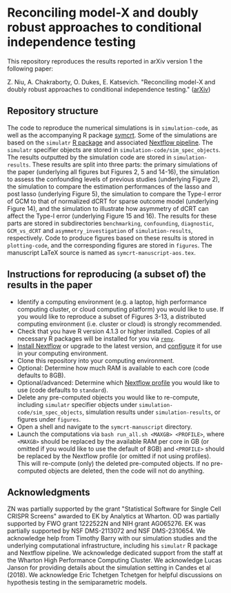 # Reconciling model-X and doubly robust approaches to conditional independence testing

This repository reproduces the results reported in arXiv version 1 the following paper:

Z. Niu, A. Chakraborty, O. Dukes, E. Katsevich.
"Reconciling model-X and doubly robust approaches to conditional independence testing." 
([arXiv]())

## Repository structure

The code to reproduce the numerical simulations is in `simulation-code`, as well as the accompanying R package [symcrt](https://github.com/katsevich-lab/symcrt). Some of the simulations are based on the `simulatr` [R package](https://github.com/timothy-barry/simulatr) and associated [Nextflow pipeline](https://github.com/katsevich-lab/simulatr-pipeline). The `simulatr` specifier objects are stored in `simulation-code/sim_spec_objects`. The results outputted by the simulation code are stored in `simulation-results`. These results are split into three parts: the primary simulations of the paper (underlying all figures but Figures 2, 5 and 14-16), the simulation to assess the confounding levels of previous studies (underlying Figure 2), the simulation to compare the estimation performances of the lasso and post lasso (underlying Figure 5), the simulation to compare the Type-I error of GCM to that of normalized dCRT for sparse outcome model (underlying Figure 14), and the simulation to illustrate how asymmetry of dCRT can affect the Type-I error (underlying Figure 15 and 16). The results for these parts are stored in subdirectories `benchmarking`, `confounding`, `diagnostic`, `GCM_vs_dCRT` and `asymmetry_investigation` of `simulation-results`, respectively. Code to produce figures based on these results is stored in `plotting-code`, and the corresponding figures are stored in `figures`. The manuscript LaTeX source is named as `symcrt-manuscript-aos.tex`.

## Instructions for reproducing (a subset of) the results in the paper

- Identify a computing environment (e.g. a laptop, high performance computing cluster, or cloud computing platform) you would like to use. If you would like to reproduce a subset of Figures 3-13, a distributed computing environment (i.e. cluster or cloud) is strongly recommended.
- Check that you have R version 4.1.3 or higher installed. Copies of all necessary R packages will be installed for you via [`renv`](https://rstudio.github.io/renv/articles/renv.html). 
- [Install Nextflow](https://www.nextflow.io/docs/latest/getstarted.html) or upgrade to the latest version, and [configure](https://www.nextflow.io/docs/latest/config.html#) it for use in your computing environment.
- Clone this repository into your computing environment.
- Optional: Determine how much RAM is available to each core (code defaults to 8GB).
- Optional/advanced: Determine which [Nextflow profile](https://www.nextflow.io/docs/latest/config.html#config-profiles) you would like to use (code defaults to `standard`). 
- Delete any pre-computed objects you would like to re-compute, including `simulatr` specifier objects under `simulation-code/sim_spec_objects`, simulation results under `simulation-results`, or figures under `figures`.
- Open a shell and navigate to the `symcrt-manuscript` directory. 
- Launch the computations via `bash run_all.sh <MAXGB> <PROFILE>`, where `<MAXGB>` should be replaced by the available RAM per core in GB (or omitted if you would like to use the default of 8GB) and `<PROFILE>` should be replaced by the Nextflow profile (or omitted if not using profiles). This will re-compute (only) the deleted pre-computed objects. If no pre-computed objects are deleted, then the code will not do anything.

## Acknowledgments

ZN was partially supported by the grant "Statistical Software for Single Cell CRISPR Screens" awarded to EK by Analytics at Wharton. OD was partially supported by FWO grant 1222522N and NIH grant AG065276. EK was partially supported by NSF DMS-2113072 and NSF DMS-2310654.  We acknowledge help from Timothy Barry with our simulation studies and the underlying computational infrastructure, including his `simulatr` R package and Nextflow pipeline. We acknowledge dedicated support from the staff at the Wharton High Performance Computing Cluster. We acknowledge Lucas Janson for providing details about the simulation setting in Candes et al (2018). We acknowledge Eric Tchetgen Tchetgen for helpful discussions on hypothesis testing in the semiparametric models.
